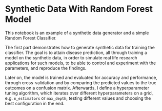 # Synthetic Data With Random Forest Model
This notebook is an example of a synthetic data generator and a simple Random Forest Classifier. 

The first part demonstrates how to generate synthetic data for training the classifier.
The goal is to attain disease prediction, all through training a model on the synthetic data, in 
order to simulate real life research applications for such models, to be able to control and
experiment with the parameters, and reproduce the findings.

Later on, the model is trained and evaluated for accuracy and performance, through cross-validation 
and by comparing the predicted values to the true outcomes on a confusion matrix. Afterwards, I define
a hyperparameter tuning algorithm, which iterates over different hyperparameters on a grid, e.g. 
`n_estimators` or `max_depth`, testing different values and choosing the best configuration in the end.
